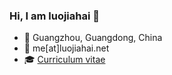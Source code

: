 ### Hi, I am luojiahai 👋

- 👶 Guangzhou, Guangdong, China
- 📧 me[at]luojiahai.net
- 🎓 [Curriculum vitae](https://luojiahai.net/cv/)

<!--
**luojiahai/luojiahai** is a ✨ _special_ ✨ repository because its `README.md` (this file) appears on your GitHub profile.

Here are some ideas to get you started:

- 🔭 I’m currently working on ...
- 🌱 I’m currently learning ...
- 👯 I’m looking to collaborate on ...
- 🤔 I’m looking for help with ...
- 💬 Ask me about ...
- 📫 How to reach me: ...
- 😄 Pronouns: ...
- ⚡ Fun fact: ...
-->
